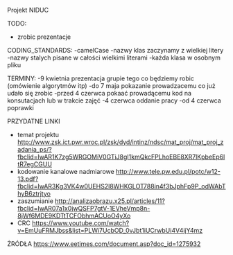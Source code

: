 Projekt NIDUC

TODO:
- zrobic prezentacje

CODING_STANDARDS:
-camelCase
-nazwy klas zaczynamy z wielkiej litery
-nazwy stalych pisane w całości wielkimi literami
-każda klasa w osobnym pliku 


TERMINY:
-9 kwietnia		prezentacja  grupie  tego co będziemy robic (omówienie algorytmów itp)
-do 7 maja		pokazanie prowadzacemu co już udało się zrobic
-przed 4 czerwca	pokaać prowadącemu kod na konsutacjach lub w trakcie zajęć
-4 czerwca 		oddanie pracy
-od 4 czerwca 		poprawki


PRZYDATNE LINKI
- temat projektu                 http://www.zsk.ict.pwr.wroc.pl/zsk/dyd/intinz/ndsc/mat_proj/mat_proj_zadania_ps/?fbclid=IwAR1K7zg5WRGOMiV0GTiJ8gI1kmQkcFPLhoEBE8XR7lKpbeEp6ltR7egCGUU
- kodowanie  kanalowe nadmiarowe http://www.tele.pw.edu.pl/potc/w12-13.pdf?fbclid=IwAR3Kg3VK4w0UEHS2l8WHKGLOT788in4f3bJphFp9P_odWAbThyB6ztrjtyo
- zaszumianie                    http://analizaobrazu.x25.pl/articles/11?fbclid=IwAR07a1x0jwQSFP7gtV-1EVheVmp8n-8jWf6MDE9KDTtTCFObhmACUoO4yXo
- CRC                            https://www.youtube.com/watch?v=EmUuFRMJbss&list=PLWi7UcbOD_0vJbt1iUCrwbUi4V4ijY4mz 

ŻRÓDŁA
https://www.eetimes.com/document.asp?doc_id=1275932

